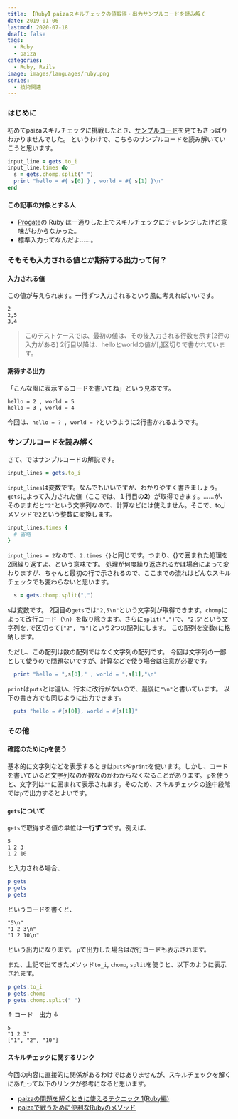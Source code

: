 ```yaml
---
title: 【Ruby】paizaスキルチェックの値取得・出力サンプルコードを読み解く
date: 2019-01-06
lastmod: 2020-07-18
draft: false
tags:
  - Ruby
  - paiza
categories:
  - Ruby, Rails
image: images/languages/ruby.png
series:
  - 技術関連
---
```


### はじめに

初めてpaizaスキルチェックに挑戦したとき、[サンプルコード](https://paiza.jp/guide/samplecode)を見てもさっぱりわかりませんでした。
というわけで、こちらのサンプルコードを読み解いていこうと思います。

```ruby
input_line = gets.to_i
input_line.times do
  s = gets.chomp.split(" ")
  print "hello = #{ s[0] } , world = #{ s[1] }\n"
end
```

#### この記事の対象とする人

- [Progate](https://prog-8.com)の Ruby は一通りした上でスキルチェックにチャレンジしたけど意味がわからなかった。
- 標準入力ってなんだよ……。

### そもそも入力される値とか期待する出力って何？

#### 入力される値

この値が与えられます。一行ずつ入力されるという風に考えればいいです。

```
2
2,5
3,4
```

> このテストケースでは、最初の値は、その後入力される行数を示す(2行の入力がある)
> 2行目以降は、helloとworldの値が[,]区切りで書かれています。

#### 期待する出力

「こんな風に表示するコードを書いてね」という見本です。

```
hello = 2 , world = 5
hello = 3 , world = 4
```

今回は、`hello = ? , world = ?`というように2行書かれるようです。

### サンプルコードを読み解く

さて、ではサンプルコードの解説です。

```ruby
input_lines = gets.to_i
```

`input_lines`は変数です。なんでもいいですが、わかりやすく書きましょう。
`gets`によって入力された値（ここでは、１行目の**2**）が取得できます。……が、そのままだと`"2"`という文字列なので、計算などには使えません。そこで、to_iメソッドで`2`という整数に変換します。

```ruby
input_lines.times {
  # 省略
}
```

`input_lines = 2`なので、`2.times {}`と同じです。つまり、{}で囲まれた処理を2回繰り返すよ、という意味です。
処理が何度繰り返されるかは場合によって変わりますが、ちゃんと最初の行で示されるので、ここまでの流れはどんなスキルチェックでも変わらないと思います。

```ruby
  s = gets.chomp.split(",")
```

sは変数です。
2回目の`gets`では`"2,5\n"`という文字列が取得できます。`chomp`によって改行コード（`\n`）を取り除きます。さらに`split(",")`で、`"2,5"`という文字列を`,`で区切って`["2", "5"]`という2つの配列にします。
この配列を変数`s`に格納します。

ただし、この配列は数の配列ではなく文字列の配列です。
今回は文字列の一部として使うので問題ないですが、計算などで使う場合は注意が必要です。

```ruby
  print "hello = ",s[0]," , world = ",s[1],"\n"
```

`print`は`puts`とは違い、行末に改行がないので、最後に`"\n"`と書いています。
以下の書き方でも同じように出力できます。

```ruby
  puts "hello = #{s[0]}, world = #{s[1]}"
```

### その他

#### 確認のために`p`を使う

基本的に文字列などを表示するときは`puts`や`print`を使います。しかし、コードを書いていると文字列なのか数なのかわからなくなることがあります。
`p`を使うと、文字列は`""`に囲まれて表示されます。そのため、スキルチェックの途中段階では`p`で出力するとよいです。

#### `gets`について

`gets`で取得する値の単位は**一行ずつ**です。例えば、

```
5
1 2 3
1 2 10
```

と入力される場合、

```ruby
p gets
p gets
p gets
```

というコードを書くと、

```
"5\n"
"1 2 3\n"
"1 2 10\n"
```

という出力になります。
`p`で出力した場合は改行コードも表示されます。

また、上記で出てきたメソッド`to_i`, `chomp`, `split`を使うと、以下のように表示されます。

```ruby
p gets.to_i
p gets.chomp
p gets.chomp.split(" ")
```

↑ コード　出力 ↓

```
5
"1 2 3"
["1", "2", "10"]
```

#### スキルチェックに関するリンク

今回の内容に直接的に関係があるわけではありませんが、スキルチェックを解くにあたって以下のリンクが参考になると思います。

- [paizaの問題を解くときに使えるテクニック 1(Ruby編)](https://qiita.com/ryuchan00/items/9da4f8b62d6af3f29b4a)
- [paizaで戦うために便利なRubyのメソッド](https://qiita.com/hiromichinomata/items/a7532468b673246650da)
